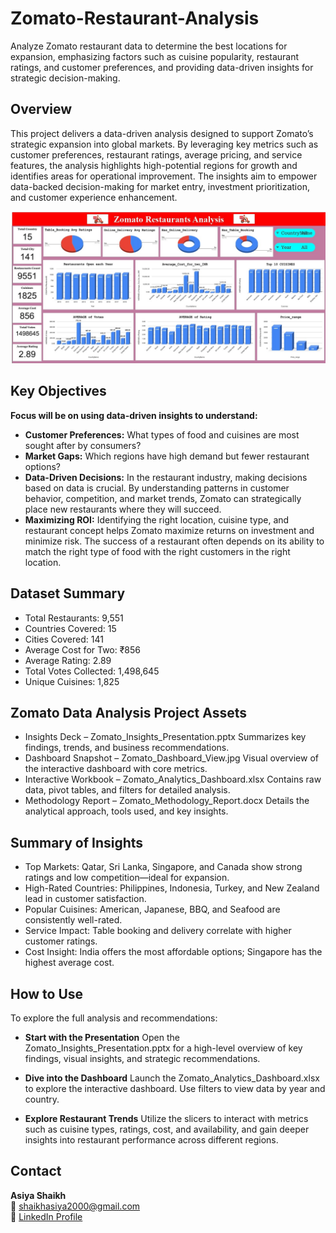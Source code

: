 # Zomato-Restaurant-Analysis
Analyze Zomato restaurant data to determine the best locations for expansion, emphasizing factors such as cuisine popularity, restaurant ratings, and customer preferences, and providing data-driven insights for strategic decision-making.


## Overview

This project delivers a data-driven analysis designed to support Zomato’s strategic expansion into global markets. By leveraging key metrics such as customer preferences, restaurant ratings, average pricing, and service features, the analysis highlights high-potential regions for growth and identifies areas for operational improvement. The insights aim to empower data-backed decision-making for market entry, investment prioritization, and customer experience enhancement.

![Zomato Dashboard](https://raw.githubusercontent.com/asiyaShaikh2000/Zomato-Restaurant-Analysis/refs/heads/main/Dashboard.jpg)

## Key Objectives

**Focus will be on using data-driven insights to understand:**

- **Customer Preferences:** What types of food and cuisines are most sought after by consumers?
- **Market Gaps:** Which regions have high demand but fewer restaurant options?
- **Data-Driven Decisions:** In the restaurant industry, making decisions based on data is crucial. By understanding patterns in customer behavior, competition, and market trends, Zomato can strategically place new restaurants where they will succeed.
- **Maximizing ROI:** Identifying the right location, cuisine type, and restaurant concept helps Zomato maximize returns on investment and minimize risk. The success of a restaurant often depends on its ability to match the right type of food with the right customers in the right location.

## Dataset Summary

- Total Restaurants: 9,551
- Countries Covered: 15
- Cities Covered: 141
- Average Cost for Two: ₹856
- Average Rating: 2.89
- Total Votes Collected: 1,498,645
- Unique Cuisines: 1,825

## Zomato Data Analysis Project Assets
- Insights Deck – Zomato_Insights_Presentation.pptx
Summarizes key findings, trends, and business recommendations.
- Dashboard Snapshot – Zomato_Dashboard_View.jpg
Visual overview of the interactive dashboard with core metrics.
- Interactive Workbook – Zomato_Analytics_Dashboard.xlsx
Contains raw data, pivot tables, and filters for detailed analysis.
- Methodology Report – Zomato_Methodology_Report.docx
Details the analytical approach, tools used, and key insights.

## Summary of Insights
- Top Markets: Qatar, Sri Lanka, Singapore, and Canada show strong ratings and low competition—ideal for expansion.
- High-Rated Countries: Philippines, Indonesia, Turkey, and New Zealand lead in customer satisfaction.
- Popular Cuisines: American, Japanese, BBQ, and Seafood are consistently well-rated.
- Service Impact: Table booking and delivery correlate with higher customer ratings.
- Cost Insight: India offers the most affordable options; Singapore has the highest average cost.


 ## How to Use
 
To explore the full analysis and recommendations:

- **Start with the Presentation**
Open the Zomato_Insights_Presentation.pptx for a high-level overview of key findings, visual insights, and strategic recommendations.

- **Dive into the Dashboard**
Launch the Zomato_Analytics_Dashboard.xlsx to explore the interactive dashboard. Use filters to view data by year and country.

- **Explore Restaurant Trends**
Utilize the slicers to interact with metrics such as cuisine types, ratings, cost, and availability, and gain deeper insights into restaurant performance across different regions.

## Contact

**Asiya Shaikh**  
📧 shaikhasiya2000@gmail.com  
🔗 [LinkedIn Profile](https://www.linkedin.com/in/asiya-shaikh-92243a215)
